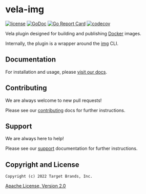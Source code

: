 # vela-img

[![license](https://img.shields.io/crates/l/gl.svg)](../LICENSE)
[![GoDoc](https://godoc.org/github.com/go-vela/vela-img?status.svg)](https://godoc.org/github.com/go-vela/vela-img)
[![Go Report Card](https://goreportcard.com/badge/go-vela/vela-img)](https://goreportcard.com/report/go-vela/vela-img)
[![codecov](https://codecov.io/gh/go-vela/vela-img/branch/main/graph/badge.svg)](https://codecov.io/gh/go-vela/vela-img)

Vela plugin designed for building and publishing [Docker](https://www.docker.com/) images.

Internally, the plugin is a wrapper around the [img](https://github.com/genuinetools/img) CLI.

## Documentation

For installation and usage, please [visit our docs](https://go-vela.github.io/docs).

## Contributing

We are always welcome to new pull requests!

Please see our [contributing](CONTRIBUTING.md) docs for further instructions.

## Support

We are always here to help!

Please see our [support](SUPPORT.md) documentation for further instructions.

## Copyright and License

```
Copyright (c) 2022 Target Brands, Inc.
```

[Apache License, Version 2.0](http://www.apache.org/licenses/LICENSE-2.0)
